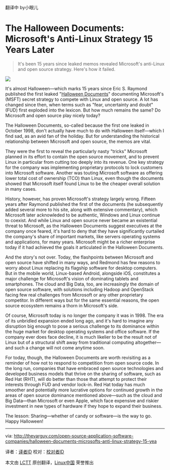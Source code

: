 翻译中 by小眼儿

The Halloween Documents: Microsoft's Anti-Linux Strategy 15 Years Later
================================================================================
> It's been 15 years since leaked memos revealed Microsoft's anti-Linux and open source strategy. Here's how it failed.

![](http://thevarguy.com/site-files/thevarguy.com/files/imagecache/medium_img/uploads/2013/10/trickortreat2.jpg)

It's almost Halloween—which marks 15 years since Eric S. Raymond published the first leaked "[Halloween Documents][1]" documenting Microsoft's (MSFT) secret strategy to compete with Linux and open source. A lot has changed since then, when terms such as "fear, uncertainty and doubt" (FUD) first exploded into the lexicon. But how much remains the same? Do Microsoft and open source play nicely today?

The Halloween Documents, so-called because the first one leaked in October 1998, don't actually have much to do with Halloween itself—which I find sad, as an avid fan of the holiday. But for understanding the historical relationship between Microsoft and open source, the memos are vital.

They were the first to reveal the particularly nasty "tricks" Microsoft planned in its effort to contain the open source movement, and to prevent Linux in particular from cutting too deeply into its revenue. One key strategy for the company was implementing proprietary protocols to lock customers into Microsoft software. Another was touting Microsoft software as offering lower total cost of ownership (TCO) than Linux, even though the documents showed that Microsoft itself found Linux to be the cheaper overall solution in many cases.

History, however, has proven Microsoft's strategy largely wrong. Fifteen years after Raymond published the first of the documents (he subsequently added several more to his site, along with extensive commentary), which Microsoft later acknowleded to be authentic, Windows and Linux continue to coexist. And while Linux and open source never became an existential threat to Microsoft, as the Halloween Documents suggest executives at the company once feared, it's hard to deny that they have significantly curtailed the company's share of important markets, like servers operating systems and applications, for many years. Microsoft might be a richer enterprise today if it had achieved the goals it articulated in the Halloween Documents.

And the story's not over. Today, the flashpoints between Microsoft and open source have shifted in many ways, and Redmond has few reasons to worry about Linux replacing its flagship software for desktop computers. But in the mobile world, Linux-based Android, alongside iOS, constitutes a major challenge for Microsoft's vision of dominating tablets and smartphones. The cloud and Big Data, too, are increasingly the domain of open source software, with solutions including Hadoop and OpenStack facing few real challenges from Microsoft or any other proprietary competitor. In different ways but for the same essential reasons, the open source ecosystem remains a thorn in Microsoft's side.

Of course, Microsoft today is no longer the company it was in 1998. The era of its unbridled expansion ended long ago, and it's hard to imagine any disruption big enough to pose a serious challenge to its dominance within the huge market for desktop operating systems and office software. If the company ever does face decline, it is much likelier to be the result not of Linux but of a structural shift away from traditional computing altogether—and such a change will not come anytime soon.

For today, though, the Halloween Documents are worth revisiting as a reminder of how not to respond to competition from open source code. In the long run, companies that have embraced open source technologies and developed business models that thrive on the sharing of software, such as Red Hat (RHT), will do better than those that attempt to protect their interests through FUD and vendor lock-in. Red Hat today has much smoother and potentially more lucrative options for continued growth in the areas of open source dominance mentioned above—such as the cloud and Big Data—than Microsoft or even Apple, which face expensive and riskier investment in new types of hardware if they hope to expand their business.

The lesson: Sharing—whether of candy or software—is the way to go. Happy Halloween!

--------------------------------------------------------------------------------

via: http://thevarguy.com/open-source-application-software-companies/halloween-documents-microsofts-anti-linux-strategy-15-yea

译者：[译者ID](https://github.com/译者ID) 校对：[校对者ID](https://github.com/校对者ID)

本文由 [LCTT](https://github.com/LCTT/TranslateProject) 原创翻译，[Linux中国](http://linux.cn/) 荣誉推出

[1]:http://www.catb.org/~esr/halloween/

